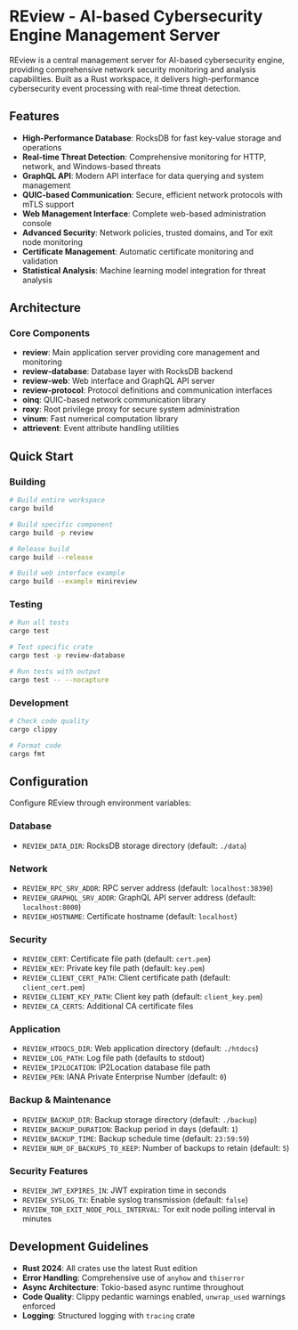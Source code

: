 # REview - AI-based Cybersecurity Engine Management Server

REview is a central management server for AI-based cybersecurity engine,
providing comprehensive network security monitoring and analysis capabilities.
Built as a Rust workspace, it delivers high-performance cybersecurity event
processing with real-time threat detection.

## Features

- **High-Performance Database**: RocksDB for fast key-value storage and operations
- **Real-time Threat Detection**: Comprehensive monitoring for HTTP, network,
  and Windows-based threats
- **GraphQL API**: Modern API interface for data querying and system management
- **QUIC-based Communication**: Secure, efficient network protocols with mTLS
  support
- **Web Management Interface**: Complete web-based administration console
- **Advanced Security**: Network policies, trusted domains, and Tor exit node
  monitoring
- **Certificate Management**: Automatic certificate monitoring and validation
- **Statistical Analysis**: Machine learning model integration for threat
  analysis

## Architecture

### Core Components

- **review**: Main application server providing core management and monitoring
- **review-database**: Database layer with RocksDB backend
- **review-web**: Web interface and GraphQL API server
- **review-protocol**: Protocol definitions and communication interfaces
- **oinq**: QUIC-based network communication library
- **roxy**: Root privilege proxy for secure system administration
- **vinum**: Fast numerical computation library
- **attrievent**: Event attribute handling utilities

## Quick Start

### Building

```bash
# Build entire workspace
cargo build

# Build specific component
cargo build -p review

# Release build
cargo build --release

# Build web interface example
cargo build --example minireview
```

### Testing

```bash
# Run all tests
cargo test

# Test specific crate
cargo test -p review-database

# Run tests with output
cargo test -- --nocapture
```

### Development

```bash
# Check code quality
cargo clippy

# Format code
cargo fmt
```

## Configuration

Configure REview through environment variables:

### Database
- `REVIEW_DATA_DIR`: RocksDB storage directory (default: `./data`)

### Network
- `REVIEW_RPC_SRV_ADDR`: RPC server address (default: `localhost:38390`)
- `REVIEW_GRAPHQL_SRV_ADDR`: GraphQL API server address (default: `localhost:8000`)
- `REVIEW_HOSTNAME`: Certificate hostname (default: `localhost`)

### Security
- `REVIEW_CERT`: Certificate file path (default: `cert.pem`)
- `REVIEW_KEY`: Private key file path (default: `key.pem`)
- `REVIEW_CLIENT_CERT_PATH`: Client certificate path (default: `client_cert.pem`)
- `REVIEW_CLIENT_KEY_PATH`: Client key path (default: `client_key.pem`)
- `REVIEW_CA_CERTS`: Additional CA certificate files

### Application
- `REVIEW_HTDOCS_DIR`: Web application directory (default: `./htdocs`)
- `REVIEW_LOG_PATH`: Log file path (defaults to stdout)
- `REVIEW_IP2LOCATION`: IP2Location database file path
- `REVIEW_PEN`: IANA Private Enterprise Number (default: `0`)

### Backup & Maintenance
- `REVIEW_BACKUP_DIR`: Backup storage directory (default: `./backup`)
- `REVIEW_BACKUP_DURATION`: Backup period in days (default: `1`)
- `REVIEW_BACKUP_TIME`: Backup schedule time (default: `23:59:59`)
- `REVIEW_NUM_OF_BACKUPS_TO_KEEP`: Number of backups to retain (default: `5`)

### Security Features
- `REVIEW_JWT_EXPIRES_IN`: JWT expiration time in seconds
- `REVIEW_SYSLOG_TX`: Enable syslog transmission (default: `false`)
- `REVIEW_TOR_EXIT_NODE_POLL_INTERVAL`: Tor exit node polling interval in minutes

## Development Guidelines

- **Rust 2024**: All crates use the latest Rust edition
- **Error Handling**: Comprehensive use of `anyhow` and `thiserror`
- **Async Architecture**: Tokio-based async runtime throughout
- **Code Quality**: Clippy pedantic warnings enabled, `unwrap_used` warnings enforced
- **Logging**: Structured logging with `tracing` crate
